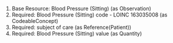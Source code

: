 1. Base Resource: Blood Pressure (Sitting) (as Observation)
1. Required: Blood Pressure (Sitting) code - LOINC 163035008 (as CodeableConcept)
1. Required: subject of care (as Reference(Patient))
1. Required: Blood Pressure (Sitting) value   (as Quantity)
		